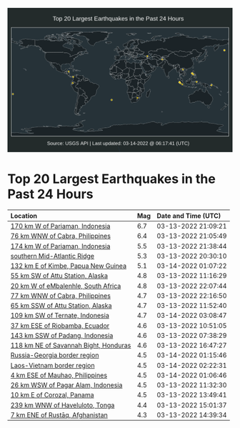 ![Map](./map.png)

# Top 20 Largest Earthquakes in the Past 24 Hours

| Location | Mag | Date and Time (UTC) |
|:---|:---|:---|
| [170 km W of Pariaman, Indonesia](https://earthquake.usgs.gov/earthquakes/eventpage/us6000h48e) | 6.7 | 03-13-2022 21:09:21 |
| [76 km WNW of Cabra, Philippines](https://earthquake.usgs.gov/earthquakes/eventpage/us6000h48d) | 6.4 | 03-13-2022 21:05:49 |
| [174 km W of Pariaman, Indonesia](https://earthquake.usgs.gov/earthquakes/eventpage/us6000h49u) | 5.5 | 03-13-2022 21:38:44 |
| [southern Mid-Atlantic Ridge](https://earthquake.usgs.gov/earthquakes/eventpage/us6000h489) | 5.3 | 03-13-2022 20:30:10 |
| [132 km E of Kimbe, Papua New Guinea](https://earthquake.usgs.gov/earthquakes/eventpage/us6000h4c0) | 5.1 | 03-14-2022 01:07:22 |
| [55 km SW of Attu Station, Alaska](https://earthquake.usgs.gov/earthquakes/eventpage/us6000h45z) | 4.8 | 03-13-2022 11:16:29 |
| [20 km W of eMbalenhle, South Africa](https://earthquake.usgs.gov/earthquakes/eventpage/us6000h4ar) | 4.8 | 03-13-2022 22:07:44 |
| [77 km WNW of Cabra, Philippines](https://earthquake.usgs.gov/earthquakes/eventpage/us6000h4b9) | 4.7 | 03-13-2022 22:16:50 |
| [65 km SSW of Attu Station, Alaska](https://earthquake.usgs.gov/earthquakes/eventpage/us6000h46b) | 4.7 | 03-13-2022 11:52:40 |
| [109 km SW of Ternate, Indonesia](https://earthquake.usgs.gov/earthquakes/eventpage/us6000h4cc) | 4.7 | 03-14-2022 03:08:47 |
| [37 km ESE of Riobamba, Ecuador](https://earthquake.usgs.gov/earthquakes/eventpage/us6000h45x) | 4.6 | 03-13-2022 10:51:05 |
| [143 km SSW of Padang, Indonesia](https://earthquake.usgs.gov/earthquakes/eventpage/us6000h45f) | 4.6 | 03-13-2022 07:38:29 |
| [118 km NE of Savannah Bight, Honduras](https://earthquake.usgs.gov/earthquakes/eventpage/us6000h472) | 4.6 | 03-13-2022 16:47:27 |
| [Russia-Georgia border region](https://earthquake.usgs.gov/earthquakes/eventpage/us6000h4c4) | 4.5 | 03-14-2022 01:15:46 |
| [Laos-Vietnam border region](https://earthquake.usgs.gov/earthquakes/eventpage/us6000h4c9) | 4.5 | 03-14-2022 02:22:31 |
| [4 km ESE of Mauhao, Philippines](https://earthquake.usgs.gov/earthquakes/eventpage/us6000h4by) | 4.5 | 03-14-2022 01:06:46 |
| [26 km WSW of Pagar Alam, Indonesia](https://earthquake.usgs.gov/earthquakes/eventpage/us6000h464) | 4.5 | 03-13-2022 11:32:30 |
| [10 km E of Corozal, Panama](https://earthquake.usgs.gov/earthquakes/eventpage/us6000h46j) | 4.5 | 03-13-2022 13:49:41 |
| [239 km WNW of Haveluloto, Tonga](https://earthquake.usgs.gov/earthquakes/eventpage/us6000h46u) | 4.4 | 03-13-2022 15:01:37 |
| [7 km ENE of Rustāq, Afghanistan](https://earthquake.usgs.gov/earthquakes/eventpage/us6000h46q) | 4.3 | 03-13-2022 14:39:34 |
